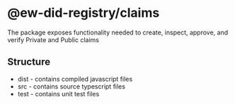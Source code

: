 # @ew-did-registry/claims

The package exposes functionality needed to create, inspect, approve, and verify Private and Public claims

## Structure
- dist - contains compiled javascript files
- src - contains source typescript files
- test - contains unit test files